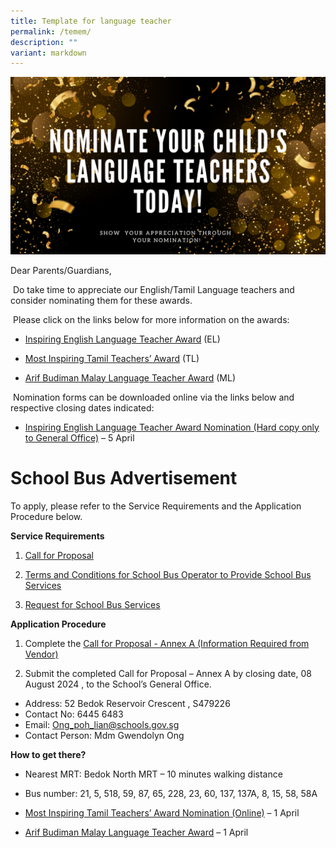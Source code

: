 ```yaml
---
title: Template for language teacher
permalink: /temem/
description: ""
variant: markdown
---
```

![](/images/Announcement/2024/Lang_Teacher_Nomination_PG_Post.png)

Dear Parents/Guardians,

&nbsp;Do take time to appreciate our English/Tamil Language teachers and consider nominating them for these awards.

&nbsp;Please click on the links below for more information on the awards:

*   [Inspiring English Language Teacher Award](https://www.languagecouncils.sg/goodenglish/inspiring-teacher-of-english-award/nomination-information) (EL)
    
*   [Most Inspiring Tamil Teachers’ Award](https://www.moe.gov.sg/news/press-releases/20240115-open-for-nominations-most-inspiring-tamil-teachers-award-2024#:~:text=The%20awards%20will%20be%20presented,.gov.sg%2Fmitt2024nominationformel.) (TL)
    
*   [Arif Budiman Malay Language Teacher Award](https://www.moe.gov.sg/news/press-releases/20240202-nominations-open-for-arif-budiman-malay-language-teacher-award-2024) (ML)
    

&nbsp;Nomination forms can be downloaded online via the links below and respective closing dates indicated:

*   [Inspiring English Language Teacher Award Nomination (Hard copy only to General Office)](https://www.languagecouncils.sg/goodenglish/inspiring-teacher-of-english-award/nomination-information) – 5 April


# School Bus Advertisement

To apply, please refer to the Service Requirements and the Application Procedure below.

**Service Requirements**

1.	[Call for Proposal](/files/Announcement/2024/1_Call_for_Proposals_For_Single_Bus_Service.pdf)
 
2.	[Terms and Conditions for School Bus Operator to Provide School Bus Services](/files/Announcement/2024/2_Information_from_Vendor_For_Single_Bus_Service.pdf)

3.	[Request for School Bus Services](/files/Announcement/2024/3_TC_for_School_Bus_Operator_to_Provide_School_Bus_Services_For_Single_Bus_Service.pdf)

**Application Procedure**

1. Complete the [Call for Proposal - Annex A (Information Required from Vendor)](/files/Announcement/2024/4_Request_for_School_Bus_Service_and_TnC_Governing_the_Requests_for_Services_For_Single_Bus_Service.pdf)

2. Submit the completed Call for Proposal – Annex A by closing date, 08 August 2024 , to the School’s General Office.

* Address: 52 Bedok Reservoir Crescent , S479226
* Contact No: 6445 6483
* Email: Ong_poh_lian@schools.gov.sg	
* Contact Person: Mdm Gwendolyn Ong 


**How to get there?**
* Nearest MRT: Bedok North MRT  – 10 minutes walking distance
* Bus number: 21, 5, 518, 59, 87, 65, 228, 23, 60, 137, 137A, 8, 15, 58, 58A
    
*   [Most Inspiring Tamil Teachers’ Award Nomination (Online)](https://go.gov.sg/mitt2024nominationformel) – 1 April
    
*   [Arif Budiman Malay Language Teacher Award](https://go.gov.sg/agab2024) – 1 April

